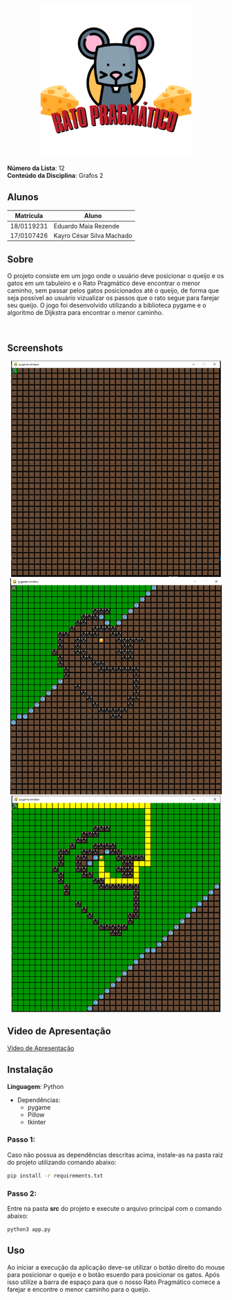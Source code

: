 <div align=center> 
<img height="350px" src="assets/logo.png" alt="logo">
</div>

**Número da Lista**: 12 <br>
**Conteúdo da Disciplina**: Grafos 2<br>

## Alunos
|Matrícula | Aluno |
| -- | -- |
| 18/0119231  |  Eduardo Maia Rezende |
| 17/0107426  |  Kayro César Silva Machado |

## Sobre 

<p>O projeto consiste em um jogo onde o usuário deve posicionar o queijo e os gatos em um tabuleiro e o Rato Pragmático deve encontrar o menor caminho, sem passar pelos gatos posicionados até o queijo, de forma que seja possível ao usuário vizualizar os passos que o rato segue para farejar seu queijo. O jogo foi desenvolvido utilizando a biblioteca pygame e o algoritmo de Dijkstra para encontrar o menor caminho.</p><br>


## Screenshots
<div align=center>
<img height="500px" src="src/static/jogo-0.PNG" alt="print1">
<img height="500px" src="src/static/jogo-1.PNG" alt="print2">
<img height="500px" src="src/static/jogo-2.PNG" alt="print3"><br>
</div>

## Video de Apresentação
[ Video de Apresentação](https://youtu.be/F4OwdFRNuLY)

## Instalação 

**Linguagem**: Python<br>

- Dependências:
    - pygame
    - Pillow
    - tkinter

### Passo 1:
 Caso não possua as dependências descritas acima, instale-as na pasta raiz do projeto utilizando comando abaixo:
```sh
pip install -r requirements.txt
```
### Passo 2:
Entre na pasta **src** do projeto e execute o arquivo principal  com o comando abaixo:
```
python3 app.py
```

## Uso

Ao iniciar a execução da aplicação deve-se utilizar o botão direito do mouse para posicionar o queijo e o botão esuerdo para posicionar os gatos. Após isso utilize a barra de espaço para que o nosso Rato Pragmático comece a farejar e encontre o menor caminho para o queijo.

